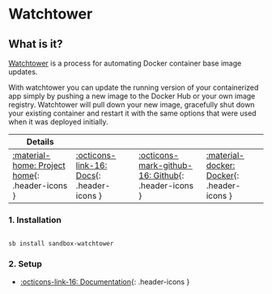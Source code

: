 # Watchtower

## What is it?

[Watchtower](https://containrrr.dev/watchtower/) is a process for automating Docker container base image updates.

With watchtower you can update the running version of your containerized app simply by pushing a new image to the Docker Hub or your own image registry. Watchtower will pull down your new image, gracefully shut down your existing container and restart it with the same options that were used when it was deployed initially.

| Details     |             |             |             |
|-------------|-------------|-------------|-------------|
| [:material-home: Project home](https://containrrr.dev/watchtower/){: .header-icons } | [:octicons-link-16: Docs](https://containrrr.github.io/watchtower){: .header-icons } | [:octicons-mark-github-16: Github](https://github.com/containrrr/watchtower){: .header-icons } | [:material-docker: Docker](https://hub.docker.com/r/containrrr/watchtower){: .header-icons }|

### 1. Installation

``` shell

sb install sandbox-watchtower

```

### 2. Setup

- [:octicons-link-16: Documentation](https://containrrr.github.io/watchtower){: .header-icons }
